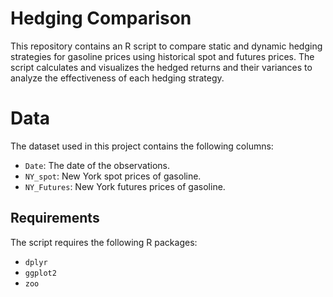# Hedging Comparison

This repository contains an R script to compare static and dynamic hedging strategies for gasoline prices using historical spot and futures prices. The script calculates and visualizes the hedged returns and their variances to analyze the effectiveness of each hedging strategy.

# Data

The dataset used in this project contains the following columns:
- `Date`: The date of the observations.
- `NY_spot`: New York spot prices of gasoline.
- `NY_Futures`: New York futures prices of gasoline.

## Requirements

The script requires the following R packages:
- `dplyr`
- `ggplot2`
- `zoo`
